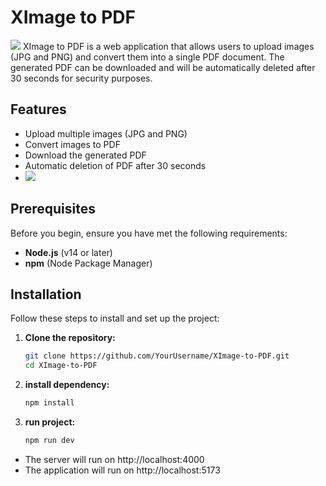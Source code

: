 # XImage to PDF
<img src="https://github.com/user-attachments/assets/5009ca2b-d94e-4a20-8732-2fb2dfa2249a" />
XImage to PDF is a web application that allows users to upload images (JPG and PNG) and convert them into a single PDF document. The generated PDF can be downloaded and will be automatically deleted after 30 seconds for security purposes.

## Features

- Upload multiple images (JPG and PNG)
- Convert images to PDF
- Download the generated PDF
- Automatic deletion of PDF after 30 seconds
- <img src="https://github.com/user-attachments/assets/605c2332-c6f3-4b3c-9430-2acd9d271c54" />

## Prerequisites

Before you begin, ensure you have met the following requirements:

- **Node.js** (v14 or later)
- **npm** (Node Package Manager)

## Installation

Follow these steps to install and set up the project:

1. **Clone the repository:**

   ```bash
   git clone https://github.com/YourUsername/XImage-to-PDF.git
   cd XImage-to-PDF
2. **install dependency:**

   ```bash
   npm install
3. **run project:**

   ```bash
   npm run dev
   
- The server will run on http://localhost:4000 <br/>
- The application will run on http://localhost:5173


